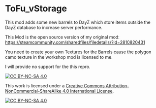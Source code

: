 # ToFu_vStorage
This mod adds some new barrels to DayZ which store items outside the DayZ database to increase server performance.

This Mod is the open source version of my original mod:
https://steamcommunity.com/sharedfiles/filedetails/?id=2810820431

You need to create your own Textures for the Barrels cause the polygon camo texture in the workshop mod is licensed to me.

I will provide no support for the this repro.

[![CC BY-NC-SA 4.0][cc-by-nc-sa-shield]][cc-by-nc-sa]

This work is licensed under a
[Creative Commons Attribution-NonCommercial-ShareAlike 4.0 International License][cc-by-nc-sa].

[![CC BY-NC-SA 4.0][cc-by-nc-sa-image]][cc-by-nc-sa]

[cc-by-nc-sa]: http://creativecommons.org/licenses/by-nc-sa/4.0/
[cc-by-nc-sa-image]: https://licensebuttons.net/l/by-nc-sa/4.0/88x31.png
[cc-by-nc-sa-shield]: https://img.shields.io/badge/License-CC%20BY--NC--SA%204.0-lightgrey.svg
